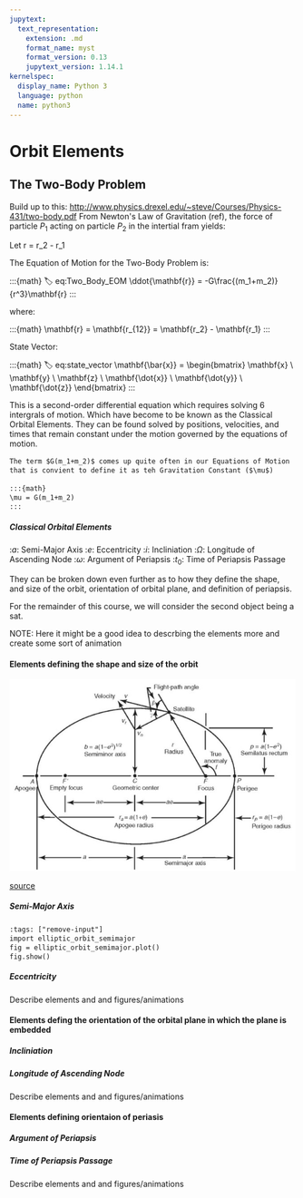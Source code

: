 ```yaml
---
jupytext:
  text_representation:
    extension: .md
    format_name: myst
    format_version: 0.13
    jupytext_version: 1.14.1
kernelspec:
  display_name: Python 3
  language: python
  name: python3
---
```



# Orbit Elements


## The Two-Body Problem

Build up to this:
http://www.physics.drexel.edu/~steve/Courses/Physics-431/two-body.pdf
From Newton's Law of Gravitation (ref), the force of particle $P_1$ acting on particle $P_2$ in the intertial fram yields: 

Let r = r_2 - r_1

The Equation of Motion for the Two-Body Problem is:

:::{math}
:label: eq:Two_Body_EOM
\ddot{\mathbf{r}} = -G\frac{(m_1+m_2)}{r^3}\mathbf{r}
:::

where:

<!-- :::{math}
M = m_1 + m_2
::: -->

:::{math}
\mathbf{r} = \mathbf{r_{12}} = \mathbf{r_2} - \mathbf{r_1}
:::

State Vector:

:::{math}
:label: eq:state_vector
\mathbf{\bar{x}} = \begin{bmatrix} 
    \mathbf{x} \\ \mathbf{y} \\ \mathbf{z} \\
    \mathbf{\dot{x}} \\ \mathbf{\dot{y}} \\ \mathbf{\dot{z}}
\end{bmatrix}
:::

This is a second-order differential equation which requires solving 6 intergrals of motion. Which have become to be known as the Classical Orbital Elements. They can be found solved by positions, velocities, and times that remain constant under the motion governed by the equations of motion.


```{note}
The term $G(m_1+m_2)$ comes up quite often in our Equations of Motion that is convient to define it as teh Gravitation Constant ($\mu$)

:::{math}
\mu = G(m_1+m_2)
:::
```

##### Classical Orbital Elements

:$a$: Semi-Major Axis
:$e$: Eccentricity
:$i$: Incliniation
:$\Omega$: Longitude of Ascending Node
:$\omega$: Argument of Periapsis
:$t_0$: Time of Periapsis Passage

They can be broken down even further as to how they define the shape, and size of the orbit, orientation of orbital plane, and definition of periapsis. 



For the remainder of this course, we will consider the second object being a sat. 


NOTE: Here it might be a good idea to descrbing the elements more and create some sort of animation

#### Elements defining the shape and size of the orbit

<img src="./images/elliptic_orbit_image.jpeg" alt="Elliptic Orbit Definition">

[source](https://space.stackexchange.com/questions/28361/spiraling-out-from-circular-orbit-to-escape-via-low-thrust-what-is-%CE%B3-gamma#:~:text=by%20uhoh%27s%20comment-,Source,-It%20is%20just)
##### Semi-Major Axis

```{code-cell} ipython3
:tags: ["remove-input"]
import elliptic_orbit_semimajor
fig = elliptic_orbit_semimajor.plot()
fig.show()
```

##### Eccentricity

Describe elements and and figures/animations

#### Elements defing the orientation of the orbital plane in which the plane is embedded
##### Incliniation
##### Longitude of Ascending Node

Describe elements and and figures/animations

#### Elements defining orientaion of periasis
##### Argument of Periapsis
##### Time of Periapsis Passage

Describe elements and and figures/animations
